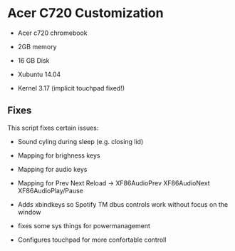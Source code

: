 # Acer C720 Customization 
* Acer c720 chromebook
* 2GB memory
* 16 GB Disk

* Xubuntu 14.04
* Kernel 3.17 (implicit touchpad fixed!)
 


## Fixes
This script fixes certain issues:

* Sound cyling during sleep (e.g. closing lid)
* Mapping for brighness keys
* Mapping for audio keys
* Mapping for Prev Next Reload -> XF86AudioPrev XF86AudioNext XF86AudioPlay/Pause
* Adds xbindkeys so Spotify TM dbus controls work without focus on the window

* fixes some sys things for powermanagement
* Configures touchpad for more confortable controll

